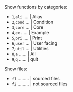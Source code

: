 Show functions by categories:

- `1`,`ali` .... | Alias
- `2`,`cond` ... | Condition
- `3`,`core` ... | Core
- `4`,`ex` ..... | Example
- `5`,`pri` .... | Print
- `6`,`user` ... | User facing
- `7`,`util` ... | Utilities
- `8`,`a` ...... | All
- `9`,`q` ...... | quit

Show files:

- `f1` ......... | sourced files
- `f2` ......... | not sourced files
